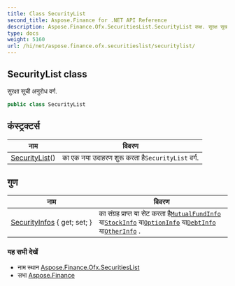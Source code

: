 ```yaml
---
title: Class SecurityList
second_title: Aspose.Finance for .NET API Reference
description: Aspose.Finance.Ofx.SecuritiesList.SecurityList कक्ष. सुरक्ष सूच अनुरध वर्ग.
type: docs
weight: 5160
url: /hi/net/aspose.finance.ofx.securitieslist/securitylist/
---
```

## SecurityList class

सुरक्षा सूची अनुरोध वर्ग.

```csharp
public class SecurityList
```

## कंस्ट्रक्टर्स

| नाम | विवरण |
| --- | --- |
| [SecurityList](securitylist/)() | का एक नया उदाहरण शुरू करता है`SecurityList` वर्ग. |

## गुण

| नाम | विवरण |
| --- | --- |
| [SecurityInfos](../../aspose.finance.ofx.securitieslist/securitylist/securityinfos/) { get; set; } | का संग्रह प्राप्त या सेट करता है[`MutualFundInfo`](../mutualfundinfo/) या[`StockInfo`](../stockinfo/) या[`OptionInfo`](../optioninfo/) या[`DebtInfo`](../debtinfo/) या[`OtherInfo`](../otherinfo/) . |

### यह सभी देखें

* नाम स्थान [Aspose.Finance.Ofx.SecuritiesList](../../aspose.finance.ofx.securitieslist/)
* सभा [Aspose.Finance](../../)


